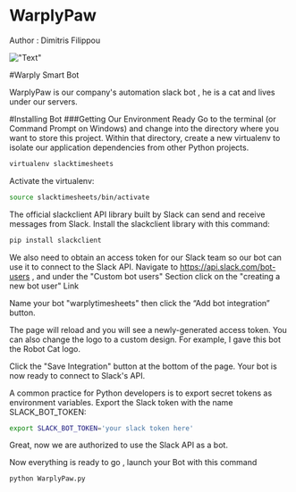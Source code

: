 # WarplyPaw

Author : Dimitris Filippou

!["Text"](https://media.licdn.com/mpr/mpr/shrink_200_200/AAEAAQAAAAAAAAe4AAAAJDFmMGQ5ODI2LWI4ZmItNDRlOC1iZmRjLTNmZDk2N2NkMTA0Mw.png "Warply")

#Warply Smart Bot

WarplyPaw is our company's automation slack bot , he is a cat and lives under our servers. 

#Installing Bot
###Getting Our Environment Ready
Go to the terminal (or Command Prompt on Windows) and change into the directory where you want to store this project. Within that directory, create a new virtualenv to isolate our application dependencies from other Python projects.

```bash
virtualenv slacktimesheets 
```
Activate the virtualenv:
```bash
source slacktimesheets/bin/activate 
```

The official slackclient API library built by Slack can send and receive messages from Slack. Install the slackclient library with this command:

```bash
pip install slackclient
```

We also need to obtain an access token for our Slack team so our bot can use it to connect to the Slack API.
Navigate to https://api.slack.com/bot-users , and under the "Custom bot users" Section click on the "creating a new bot user" Link

Name your bot "warplytimesheets" then click the “Add bot integration” button.

The page will reload and you will see a newly-generated access token. You can also change the logo to a custom design. For example, I gave this bot the Robot Cat logo.

Click the "Save Integration" button at the bottom of the page. Your bot is now ready to connect to Slack's API.

A common practice for Python developers is to export secret tokens as environment variables. Export the Slack token with the name SLACK_BOT_TOKEN:

```bash
export SLACK_BOT_TOKEN='your slack token here'
```

Great, now we are authorized to use the Slack API as a bot.

Now everything is ready to go , launch your Bot with this command
```bash
python WarplyPaw.py
```

